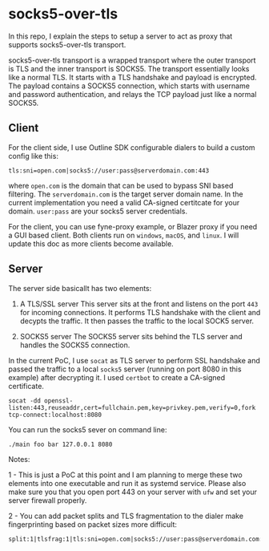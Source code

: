 # socks5-over-tls

In this repo, I explain the steps to setup a server to act as proxy that supports socks5-over-tls transport.

socks5-over-tls transport is a wrapped transport where the outer transport is TLS and the inner transport is SOCKS5. The transport essentially looks like a normal TLS. It starts with a TLS handshake and payload is encrypted. The payload contains a SOCKS5 connection, which starts with username and password authentication, and relays the TCP payload just like a normal SOCKS5. 

## Client

For the client side, I use Outline SDK configurable dialers to build a custom config like this:

```tls:sni=open.com|socks5://user:pass@serverdomain.com:443```

where `open.com` is the domain that can be used to bypass SNI based filtering. The `serverdomain.com` is the target server domain name. In the current implementation you need a valid CA-signed certitcate for your domain. `user:pass` are your socks5 server credentials. 

For the client, you can use fyne-proxy example, or Blazer proxy if you need a GUI based client. Both clients run on `windows`, `macOS`, and `linux`. I will update this doc as more clients become available. 

## Server

The server side basicallt has two elements: 
1. A TLS/SSL server
This server sits at the front and listens on the port `443` for incoming connections. It performs TLS handshake with the client and decypts the traffic. It then passes the traffic to the local SOCK5 server. 

2. SOCKS5 server
The SOCKS5 server sits behind the TLS server and handles the SOCKS5 connection.

In the current PoC, I use `socat` as TLS server to perform SSL handshake and passed the traffic to a local `socks5` server (running on port 8080 in this example) after decrypting it. I used `certbot` to create a CA-signed certificate.

```
socat -dd openssl-listen:443,reuseaddr,cert=fullchain.pem,key=privkey.pem,verify=0,fork tcp-connect:localhost:8080
```

You can run the socks5 sever on command line:

```
./main foo bar 127.0.0.1 8080
```

Notes:

1 - This is just a PoC at this point and I am planning to merge these two elements into one executable and run it as systemd service. Please also make sure you that you open port 443 on your server with `ufw` and set your server firewall properly.


2 - You can add packet splits and TLS fragmentation to the dialer make fingerprinting based on packet sizes more difficult:

```
split:1|tlsfrag:1|tls:sni=open.com|socks5://user:pass@serverdomain.com:443|plit:1
```


